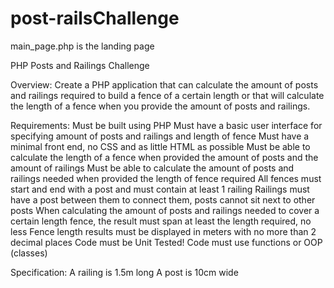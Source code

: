 # post-railsChallenge

main_page.php is the landing page

PHP Posts and Railings Challenge

Overview:
Create a PHP application that can calculate the amount of posts and railings required to build a fence of a certain length or that will calculate the length of a fence when you provide the amount of posts and railings.

Requirements:
Must be built using PHP
Must have a basic user interface for specifying amount of posts and railings and length of fence
Must have a minimal front end, no CSS and as little HTML as possible
Must be able to calculate the length of a fence when provided the amount of posts and the amount of railings
Must be able to calculate the amount of posts and railings needed when provided the length of fence required
All fences must start and end with a post and must contain at least 1 railing
Railings must have a post between them to connect them, posts cannot sit next to other posts
When calculating the amount of posts and railings needed to cover a certain length fence, the result must span at least the length required, no less
Fence length results must be displayed in meters with no more than 2 decimal places
Code must be Unit Tested!
Code must use functions or OOP (classes)

Specification:
A railing is 1.5m long
A post is 10cm wide
